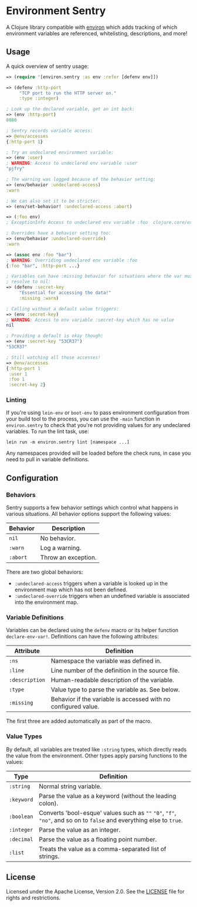 Environment Sentry
==================

A Clojure library compatible with [environ](https://github.com/weavejester/environ)
which adds tracking of which environment variables are referenced, whitelisting,
descriptions, and more!


## Usage

A quick overview of sentry usage:

```clojure
=> (require '[environ.sentry :as env :refer [defenv env]])

=> (defenv :http-port
     "TCP port to run the HTTP server on."
     :type :integer)

; Look up the declared variable, get an int back:
=> (env :http-port)
8080

; Sentry records variable access:
=> @env/accesses
{:http-port 1}

; Try an undeclared environment variable:
=> (env :user)
; WARNING: Access to undeclared env variable :user
"pjfry"

; The warning was logged because of the behavior setting:
=> (env/behavior :undeclared-access)
:warn

; We can also set it to be stricter:
=> (env/set-behavior! :undeclared-access :abort)

=> (:foo env)
; ExceptionInfo Access to undeclared env variable :foo  clojure.core/ex-info

; Overrides have a behavior setting too:
=> (env/behavior :undeclared-override)
:warn

=> (assoc env :foo "bar")
; WARNING: Overriding undeclared env variable :foo
{:foo "bar", :http-port ...}

; Variables can have :missing behavior for situations where the var must not
; resolve to nil:
=> (defenv :secret-key
     "Essential for accessing the data!"
     :missing :warn)

; Calling without a default value triggers:
=> (env :secret-key)
; WARNING: Access to env variable :secret-key which has no value
nil

; Providing a default is okay though:
=> (env :secret-key "53CR37")
"53CR37"

; Still watching all those accesses!
=> @env/accesses
{:http-port 1
 :user 1
 :foo 1
 :secret-key 2}
```

### Linting

If you're using `lein-env` or `boot-env` to pass environment configuration from
your build tool to the process, you can use the `-main` function in
`environ.sentry` to check that you're not providing values for any undeclared
variables. To run the lint task, use:

```
lein run -m environ.sentry lint [namespace ...]
```

Any namespaces provided will be loaded before the check runs, in case you need
to pull in variable definitions.


## Configuration

### Behaviors

Sentry supports a few behavior settings which control what happens in various
situations. All behavior options support the following values:

| Behavior     | Description |
| ------------ | ----------- |
| `nil`        | No behavior. |
| `:warn`      | Log a warning. |
| `:abort`     | Throw an exception. |

There are two global behaviors:

- `:undeclared-access` triggers when a variable is looked up in the environment
  map which has not been defined.
- `:undeclared-override` triggers when an undefined variable is associated into
  the environment map.

### Variable Definitions

Variables can be declared using the `defenv` macro or its helper function
`declare-env-var!`. Definitions can have the following attributes:

| Attribute      | Definition |
| -------------- | ---------- |
| `:ns`          | Namespace the variable was defined in. |
| `:line`        | Line number of the definition in the source file. |
| `:description` | Human-readable description of the variable. |
| `:type`        | Value type to parse the variable as. See below. |
| `:missing`     | Behavior if the variable is accessed with no configured value. |

The first three are added automatically as part of the macro.

### Value Types

By default, all variables are treated like `:string` types, which directly reads
the value from the environment. Other types apply parsing functions to the
values:

| Type       | Definition |
| ---------- | ---------- |
| `:string`  | Normal string variable. |
| `:keyword` | Parse the value as a keyword (without the leading colon). |
| `:boolean` | Converts 'bool-esque' values such as `""` `"0"`, `"f"`, `"no"`, and so on to `false` and everything else to `true`. |
| `:integer` | Parse the value as an integer. |
| `:decimal` | Parse the value as a floating point number. |
| `:list`    | Treats the value as a comma-separated list of strings. |


## License

Licensed under the Apache License, Version 2.0. See the [LICENSE](LICENSE) file
for rights and restrictions.
